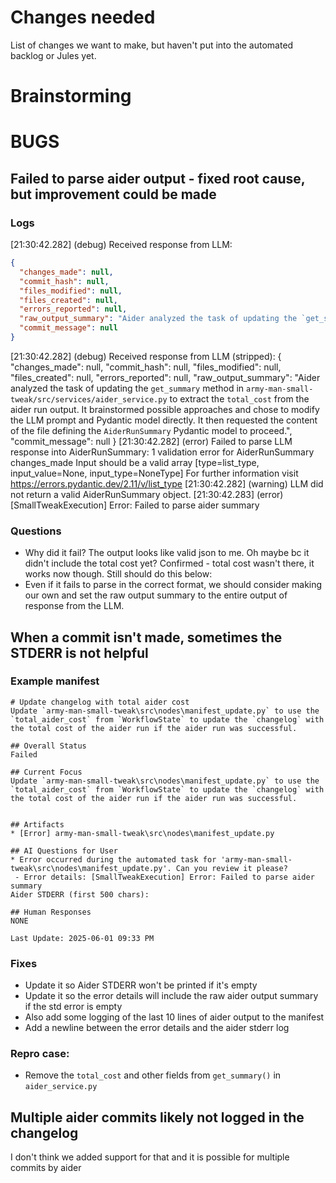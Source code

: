 # Changes needed

List of changes we want to make, but haven't put into the automated backlog or Jules yet.



# Brainstorming

# BUGS

## Failed to parse aider output - fixed root cause, but improvement could be made

### Logs

[21:30:42.282] (debug) Received response from LLM: 
```json
{
  "changes_made": null,
  "commit_hash": null,
  "files_modified": null,
  "files_created": null,
  "errors_reported": null,
  "raw_output_summary": "Aider analyzed the task of updating the `get_summary` method in `army-man-small-tweak/src/services/aider_service.py` to extract the `total_cost` from the aider run output. It brainstormed possible approaches and chose to modify the LLM prompt and Pydantic model directly. It then requested the content of the file defining the `AiderRunSummary` Pydantic model to proceed.",
  "commit_message": null
}
```
[21:30:42.282] (debug) Received response from LLM (stripped): {
  "changes_made": null,
  "commit_hash": null,
  "files_modified": null,
  "files_created": null,
  "errors_reported": null,
  "raw_output_summary": "Aider analyzed the task of updating the `get_summary` method in `army-man-small-tweak/src/services/aider_service.py` to extract the `total_cost` from the aider run output. It brainstormed possible approaches and chose to modify the LLM prompt and Pydantic model directly. It then requested the content of the file defining the `AiderRunSummary` Pydantic model to proceed.",
  "commit_message": null
}
[21:30:42.282] (error) Failed to parse LLM response into AiderRunSummary: 1 validation error for AiderRunSummary
changes_made
  Input should be a valid array [type=list_type, input_value=None, input_type=NoneType]
    For further information visit https://errors.pydantic.dev/2.11/v/list_type
[21:30:42.282] (warning) LLM did not return a valid AiderRunSummary object.
[21:30:42.283] (error) [SmallTweakExecution] Error: Failed to parse aider summary


### Questions

- Why did it fail? The output looks like valid json to me.  Oh maybe bc it didn't include the total cost yet? Confirmed - total cost wasn't there, it works now though.  Still should do this below:
- Even if it fails to parse in the correct format, we should consider making our own and set the raw output summary to the entire output of response from the LLM.

## When a commit isn't made, sometimes the STDERR is not helpful

### Example manifest

```
# Update changelog with total aider cost
Update `army-man-small-tweak\src\nodes\manifest_update.py` to use the `total_aider_cost` from `WorkflowState` to update the `changelog` with the total cost of the aider run if the aider run was successful.

## Overall Status
Failed

## Current Focus
Update `army-man-small-tweak\src\nodes\manifest_update.py` to use the `total_aider_cost` from `WorkflowState` to update the `changelog` with the total cost of the aider run if the aider run was successful.


## Artifacts
* [Error] army-man-small-tweak\src\nodes\manifest_update.py

## AI Questions for User
* Error occurred during the automated task for 'army-man-small-tweak\src\nodes\manifest_update.py'. Can you review it please?
 - Error details: [SmallTweakExecution] Error: Failed to parse aider summary
Aider STDERR (first 500 chars): 

## Human Responses
NONE

Last Update: 2025-06-01 09:33 PM
```

### Fixes

 - Update it so Aider STDERR won't be printed if it's empty
 - Update it so the error details will include the raw aider output summary if the std error is empty
 - Also add some logging of the last 10 lines of aider output to the manifest
 - Add a newline between the error details and the aider stderr log

### Repro case:

 - Remove the `total_cost` and other fields from `get_summary()` in `aider_service.py`

## Multiple aider commits likely not logged in the changelog

I don't think we added support for that and it is possible for multiple commits by aider
